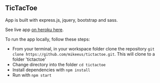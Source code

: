 ## TicTacToe

App is built with express.js, jquery, bootstrap and sass.

See live app [on heroku here](https://mikias-tactactoe.herokuapp.com/).

To run the app locally, follow these steps:
* From your terminal, in your workspace folder clone the repository ``` git clone https://github.com/mikeeus/tictactoe.git ```. This will clone to a folder 'tictactoe'
* Change directory into the folder ```cd tictactoe ```
* Install dependencies with  ``` npm install ```
* Run with ```npm start```